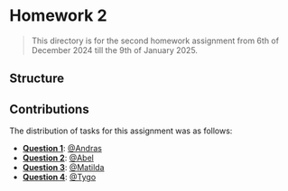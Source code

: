 # Homework 2
<!-- Explain what the assignment is -->
> This directory is for the second homework assignment from 6th of December 2024 till the 9th of January 2025.
## Structure


## Contributions
The distribution of tasks for this assignment was as follows:
- [**Question 1**](./question-1.ipynb): [@Andras](https://github.com/BAndris2)
- [**Question 2**](./question-2.ipynb): [@Abel](https://github.com/GalambosAbel)
- [**Question 3**](./question-3.ipynb): [@Matilda](https://github.com/Matilda03)
- [**Question 4**](./question-4.ipynb): [@Tygo](http://redirects.tygo.van.den.hurk.dev/github/personal)
